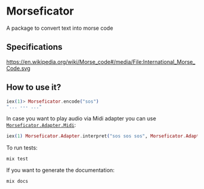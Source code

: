 # Morseficator

A package to convert text into morse code

## Specifications

https://en.wikipedia.org/wiki/Morse_code#/media/File:International_Morse_Code.svg

## How to use it?
```elixir
iex(1)> Morseficator.encode("sos")       
"... --- ..."
```

In case you want to play audio via Midi adapter you can use [`Morseficator.Adapter.Midi`](https://github.com/morsecipher/morseficator_adapter_midi):
```elixir
iex(1) Morseficator.Adapter.interpret("sos sos sos", Morseficator.Adapter.Midi)
```

To run tests:
```
mix test
```

If you want to generate the documentation:
```
mix docs
```